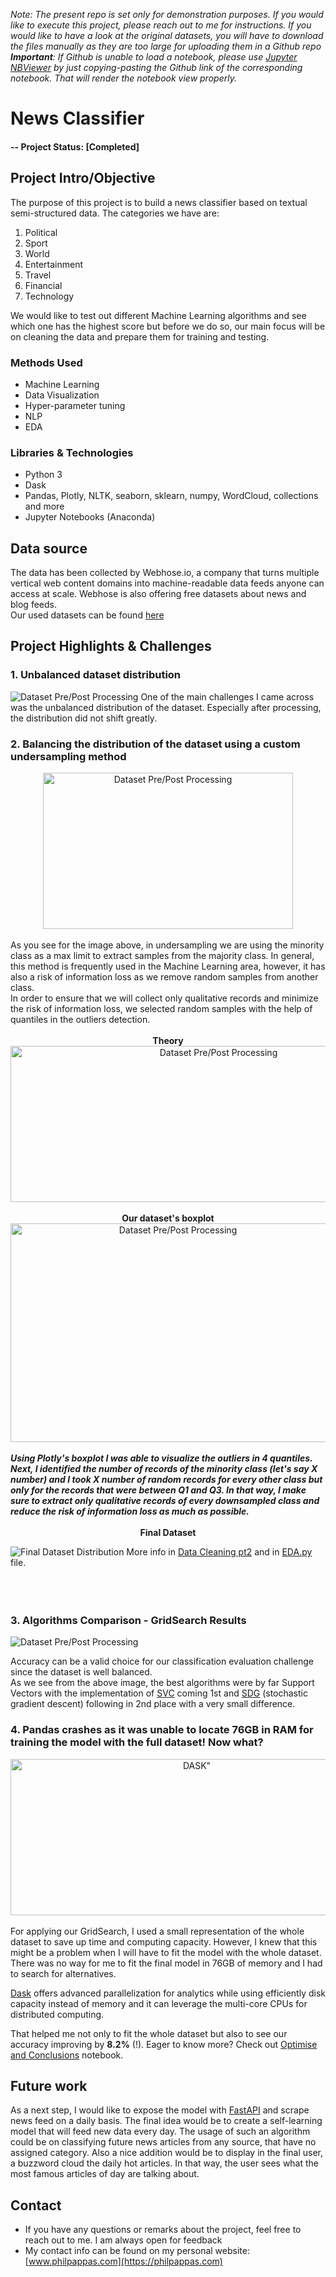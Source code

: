 _Note: The present repo is set only for demonstration purposes. If you would like to execute this project, please reach out to me for instructions. If you would like to have a look at the original datasets, you will have to download the files manually as they are too large for uploading them in a Github repo_ <br/>
_<b>Important</b>: If Github is unable to load a notebook, please use [Jupyter NBViewer](https://nbviewer.jupyter.org/) by just copying-pasting the Github link of the corresponding notebook. That will render the notebook view properly._

# News Classifier

#### -- Project Status: [Completed]

## Project Intro/Objective

The purpose of this project is to build a news classifier based on textual semi-structured data.
The categories we have are:

1. Political
2. Sport
3. World
4. Entertainment
5. Travel
6. Financial
7. Technology

We would like to test out different Machine Learning algorithms and see which one has the highest score but before we do so, our main focus will be on cleaning the data and prepare them for training and testing.

### Methods Used

- Machine Learning
- Data Visualization
- Hyper-parameter tuning
- NLP
- EDA

### Libraries & Technologies

- Python 3
- Dask
- Pandas, Plotly, NLTK, seaborn, sklearn, numpy, WordCloud, collections and more
- Jupyter Notebooks (Anaconda)

## Data source

The data has been collected by Webhose.io, a company that turns multiple vertical web content domains into machine-readable data feeds anyone can access at scale. Webhose is also offering free datasets about news and blog feeds. <br/> Our used datasets can be found [here](https://webhose.io/free-datasets/news-articles-by-topics/)

## Project Highlights & Challenges

### 1. Unbalanced dataset distribution

![Dataset Pre/Post Processing](visuals/READme/dataset.png)
One of the main challenges I came across was the unbalanced distribution of the dataset. Especially after processing, the distribution did not shift greatly.

### 2. Balancing the distribution of the dataset using a custom undersampling method

<div style="text-align:center"><img src="visuals/READme/undersampling.png" alt="Dataset Pre/Post Processing" width="400" height="250"></div> <br/>
As you see for the image above, in undersampling we are using the minority class as a max limit to extract samples from the majority class. In general, this method is frequently used in the Machine Learning area, however, it has also a risk of information loss as we remove random samples from another class. <br/>
In order to ensure that we will collect only qualitative records and minimize the risk of information loss, we selected random samples with the help of quantiles in the outliers detection.<br/><br/>

<div style="text-align:center"><b>Theory</b></div>

<div style="text-align:center"><img src="visuals/READme/outliers.png" alt="Dataset Pre/Post Processing" width="650" height="250"></div> <br/>

<div style="text-align:center"><b>Our dataset's boxplot</b></div>

<div style="text-align:center"><img src="visuals/READme/boxplot.png" alt="Dataset Pre/Post Processing" width="520" height="350"></div> <br/>
<b><i>Using Plotly's boxplot I was able to visualize the outliers in 4 quantiles. Next, I identified the number of records of the minority class (let's say X number) and I took X number of random records for every other class but only for the records that were between Q1 and Q3. In that way, I make sure to extract only qualitative records of every downsampled class and reduce the risk of information loss as much as possible.</i></b>
<br/> <br/>

<div style="text-align:center"><b>Final Dataset</b></div>

![Final Dataset Distribution](visuals/READme/final_distribution.png)
More info in [Data Cleaning pt2](3_Data_Cleaning_pt2.ipynb) and in [EDA.py](EDA.py) file.
<br/><br/><br/><br/>

### 3. Algorithms Comparison - GridSearch Results

![Dataset Pre/Post Processing](visuals/READme/algorithms.png)

Accuracy can be a valid choice for our classification evaluation challenge since the dataset is well balanced.<br/>
As we see from the above image, the best algorithms were by far Support Vectors with the implementation of [SVC](https://scikit-learn.org/stable/modules/generated/sklearn.svm.SVC.html) coming 1st and [SDG](https://scikit-learn.org/stable/modules/generated/sklearn.linear_model.SGDClassifier.html#sklearn.linear_model.SGDClassifier) (stochastic gradient descent) following in 2nd place with a very small difference.

### 4. Pandas crashes as it was unable to locate <b>76GB</b> in RAM for training the model with the full dataset! Now what?

<div style="text-align:center"><img src="visuals/READme/dask.png" alt=DASK" width="580" height="250"></div> <br/>
For applying our GridSearch, I used a small representation of the whole dataset to save up time and computing capacity. However, I knew that this might be a problem when I will have to fit the model with the whole dataset. There was no way for me to fit the final model in 76GB of memory and I had to search for alternatives.
<br/>

[Dask](https://dask.org/) offers advanced parallelization for analytics while using efficiently disk capacity instead of memory and it can leverage the multi-core CPUs for distributed computing.

That helped me not only to fit the whole dataset but also to see our accuracy improving by <b>8.2%</b> (!).
Eager to know more? Check out [Optimise and Conclusions](6_Optimise_and_Conclusions.ipynb) notebook.

## Future work

As a next step, I would like to expose the model with [FastAPI](https://fastapi.tiangolo.com/) and scrape news feed on a daily basis. The final idea would be to create a self-learning model that will feed new data every day. The usage of such an algorithm could be on classifying future news articles from any source, that have no assigned category. Also a nice addition would be to display in the final user, a buzzword cloud the daily hot articles. In that way, the user sees what the most famous articles of day are talking about.

## Contact

- If you have any questions or remarks about the project, feel free to reach out to me. I am always open for feedback
- My contact info can be found on my personal website: [www.philpappas.com](https://philpappas.com)
